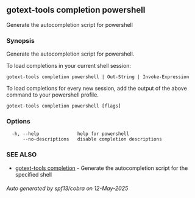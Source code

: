## gotext-tools completion powershell

Generate the autocompletion script for powershell

### Synopsis

Generate the autocompletion script for powershell.

To load completions in your current shell session:

	gotext-tools completion powershell | Out-String | Invoke-Expression

To load completions for every new session, add the output of the above command
to your powershell profile.


```
gotext-tools completion powershell [flags]
```

### Options

```
  -h, --help              help for powershell
      --no-descriptions   disable completion descriptions
```

### SEE ALSO

* [gotext-tools completion](gotext-tools_completion.md)	 - Generate the autocompletion script for the specified shell

###### Auto generated by spf13/cobra on 12-May-2025

